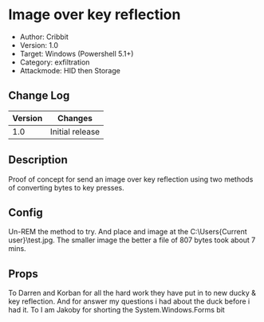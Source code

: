 # Image over key reflection
- Author: Cribbit
- Version: 1.0
- Target: Windows (Powershell 5.1+)
- Category: exfiltration
- Attackmode: HID then Storage

## Change Log
| Version | Changes         |
| ------- | --------------- |
| 1.0     | Initial release |

## Description
Proof of concept for send an image over key reflection using two methods of converting bytes to key presses.

## Config
Un-REM the method to try. And place and image at the C:\Users\{Current user}\test.jpg. 
The smaller image the better a file of 807 bytes took about 7 mins.

## Props
To Darren and Korban for all the hard work they have put in to new ducky & key reflection. And for answer my questions i had about the duck before i had it.
To I am Jakoby for shorting the System.Windows.Forms bit